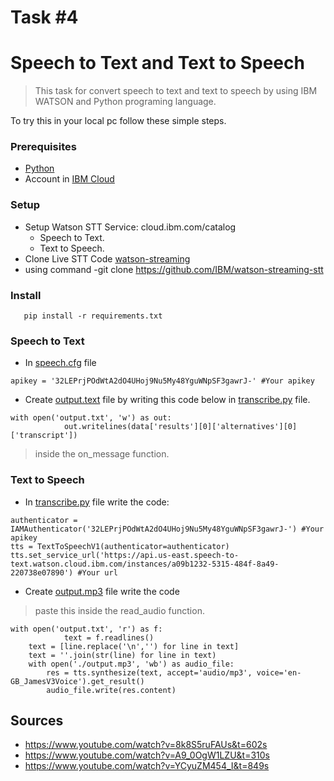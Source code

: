 Task #4 
=
Speech to Text and Text to Speech
=

> This task for convert speech to text and text to speech by using IBM WATSON and Python programing language.



To try this in your local pc follow these simple steps.

### Prerequisites
* [Python](https://www.python.org/downloads/)
* Account in [IBM Cloud](https://cloud.ibm.com)

### Setup
* Setup Watson STT Service: cloud.ibm.com/catalog 
  * Speech to Text. 
  * Text to Speech.
* Clone Live STT Code [watson-streaming](https://github.com/IBM/watson-streaming-stt) 
* using command -git clone https://github.com/IBM/watson-streaming-stt 

### Install
```
   pip install -r requirements.txt
``` 

### Speech to Text 
* In [speech.cfg](https://github.com/oaq509/smartMethod/blob/main/SpeechToText_and_TextToSpeech/speech.cfg) file
``` 
apikey = '32LEPrjPOdWtA2dO4UHoj9Nu5My48YguWNpSF3gawrJ-' #Your apikey
```
* Create [output.text](https://github.com/oaq509/smartMethod/blob/main/SpeechToText_and_TextToSpeech/output.txt) file by writing this code below in [transcribe.py](https://github.com/oaq509/smartMethod/blob/main/SpeechToText_and_TextToSpeech/transcribe.py) file.
```
with open('output.txt', 'w') as out:
            out.writelines(data['results'][0]['alternatives'][0]['transcript'])
```
> inside the on_message function. 


### Text to Speech
* In [transcribe.py](https://github.com/oaq509/smartMethod/blob/main/SpeechToText_and_TextToSpeech/transcribe.py) file write the code: 
```
authenticator = IAMAuthenticator('32LEPrjPOdWtA2dO4UHoj9Nu5My48YguWNpSF3gawrJ-') #Your apikey
tts = TextToSpeechV1(authenticator=authenticator)
tts.set_service_url('https://api.us-east.speech-to-text.watson.cloud.ibm.com/instances/a09b1232-5315-484f-8a49-220738e07890') #Your url
```
* Create [output.mp3](https://github.com/oaq509/smartMethod/blob/main/SpeechToText_and_TextToSpeech/output.mp3) file write the code 
> paste this inside the read_audio function. 
```
with open('output.txt', 'r') as f:
            text = f.readlines()
    text = [line.replace('\n','') for line in text]
    text = ''.join(str(line) for line in text)
    with open('./output.mp3', 'wb') as audio_file:
        res = tts.synthesize(text, accept='audio/mp3', voice='en-GB_JamesV3Voice').get_result()
        audio_file.write(res.content)
```



## Sources 

- https://www.youtube.com/watch?v=8k8S5ruFAUs&t=602s
- https://www.youtube.com/watch?v=A9_0OgW1LZU&t=310s
- https://www.youtube.com/watch?v=YCyuZM454_I&t=849s



